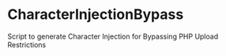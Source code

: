 # CharacterInjectionBypass
Script to generate Character Injection for Bypassing PHP Upload Restrictions
